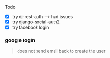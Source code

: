 Todo

- [x] try dj-rest-auth --> had issues
- [x] try django-social-auth2
- [x] try facebook login

### google login

> does not send email back to create the user
